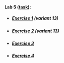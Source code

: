 #### Lab 5 ([task](https://drive.google.com/file/d/1CZ-ySMpNuc2hOIBbiw6siOlPMEAfsmPn/view)):
* ##### [Exercise 1](https://CaptainArsa.github.io/InternetProgramming/Lab5/Lab5_1.html) (variant 13)
* ##### [Exercise 2](https://CaptainArsa.github.io/InternetProgramming/Lab5/Lab5_2.html) (variant 13)
* ##### [Exercise 3](https://CaptainArsa.github.io/InternetProgramming/Lab5/Lab5_3.html)
* ##### [Exercise 4](https://CaptainArsa.github.io/InternetProgramming/Lab5/Lab5_4.html)
